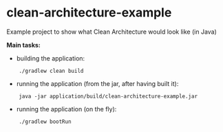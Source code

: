 # clean-architecture-example
Example project to show what Clean Architecture would look like (in Java)

**Main tasks:**
- building the application:
```
    ./gradlew clean build
```
- running the application (from the jar, after having built it):
```
    java -jar application/build/clean-architecture-example.jar
```
- running the application (on the fly):
```
    ./gradlew bootRun
```
